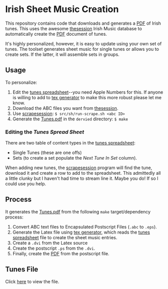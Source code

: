 # Irish Sheet Music Creation

This repository contains code that downloads and generates a [PDF] of Irish
tunes.  This uses the awesome [thesession] Irish Music database to
automatically create the [PDF] document of tunes.

It's highly personalized, however, it is easy to update using your own
set of tunes.  The toolset generates sheet music for single tunes or allows you
to create sets.  If the latter, it will assemble sets in groups.


## Usage

To personalize:

1. Edit the [tunes spreadsheet]--you need Apple Numbers for this.
   If anyone is willing to add to [tex generator] to make this more robust
   please let me know.
2. Download the ABC files you want from [thesession].
3. Use [scrapesession]: `$ src/sh/run-scrape.sh <abc ID>`
4. Generate the [Tunes.pdf] in the `dervied` directory: `$ make`


### Editing the *Tunes Spread Sheet*

There are two table of content types in the [tunes spreadsheet]:
* Single Tunes (these are one offs)
* Sets (to create a set populate the *Next Tune In Set* column).

When adding new tunes, the [scrapesession] program will find the tune, download
it and create a row to add to the spreadsheet.  This admittedly all a little
clunky but I haven't had time to stream line it.  Maybe you do!  If so I could
use you help.


## Process

It generates the [Tunes.pdf] from the following `make` target/dependency
process:

1. Convert ABC text files to Encapsulated Postscript Files (`.abc` to `.eps`).
2. Generate the Latex file using [tex generator], which reads the
   [tunes spreadsheet] file to create the sheet music entries.
3. Create a `.dvi` from the Latex source
4. Create the postscript `.ps` from the `.dvi`.
5. Finally, create the [PDF] from the postscript file.


## Tunes File

Click [here](derived/Tunes.pdf) to view the file.


<!-- links -->
[PDF]: https://en.wikipedia.org/wiki/Portable_Document_Format
[tunes spreadsheet]: data/tune-list.numbers
[tex generator]: src/python/mktunetex.py
[thesession]: https://thesession.org
[scrapesession]: src/sh/run-scrape.sh
[Tunes.pdf]: derived/Tunes.pdf
